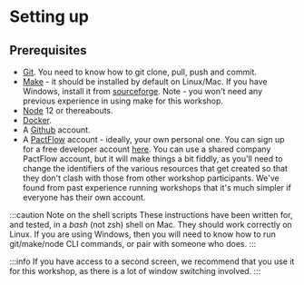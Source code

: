 # Setting up

## Prerequisites

* [Git](https://git-scm.com/book/en/v2/Getting-Started-Installing-Git). You need to know how to git clone, pull, push and commit.
* [Make](https://www.gnu.org/software/make/manual/make.html) - it should be installed by default on Linux/Mac. If you have Windows, install it from [sourceforge](http://gnuwin32.sourceforge.net/packages/make.htm). Note - you won't need any previous experience in using make for this workshop.
* [Node](https://nodejs.org/) 12 or thereabouts.
* [Docker](https://www.docker.com/products/docker-desktop).
* A [Github](https://github.com/) account.
* A [PactFlow](https://pactflow.io) account - ideally, your own personal one. You can sign up for a free developer account [here](https://pactflow.io/pricing/). You can use a shared company PactFlow account, but it will make things a bit fiddly, as you'll need to change the identifiers of the various resources that get created so that they don't clash with those from other workshop participants. We've found from past experience running workshops that it's much simpler if everyone has their own account.

:::caution Note on the shell scripts
These instructions have been written for, and tested, in a *bash* (not zsh) shell on Mac. They should work correctly on Linux. If you are using Windows, then you will need to know how to run git/make/node CLI commands, or pair with someone who does.
:::

:::info
If you have access to a second screen, we recommend that you use it for this workshop, as there is a lot of window switching involved.
:::
